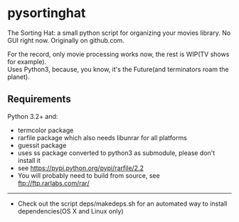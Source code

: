 pysortinghat
============

The Sorting Hat: a small python script for organizing your movies library. No GUI right now.
Originally on github.com.  

For the record, only movie processing works now, the rest is WIP(TV shows for example).  
Uses Python3, because, you know, it's the Future(and terminators roam the planet).

Requirements
------------
Python 3.2+ and:  
- termcolor package  
- rarfile package which also needs libunrar for all platforms  
- guessit package  
- uses ss package converted to python3 as submodule, please don't install it 
- see https://pypi.python.org/pypi/rarfile/2.2  
- You will probably need to build from source, see ftp://ftp.rarlabs.com/rar/  
-----
- Check out the script deps/makedeps.sh for an automated way to install dependencies(OS X and Linux only)  